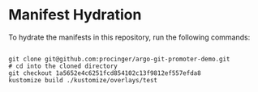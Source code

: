 
# Manifest Hydration

To hydrate the manifests in this repository, run the following commands:

```shell

git clone git@github.com:procinger/argo-git-promoter-demo.git
# cd into the cloned directory
git checkout 1a5652e4c6251fcd854102c13f9812ef557efda8
kustomize build ./kustomize/overlays/test
```